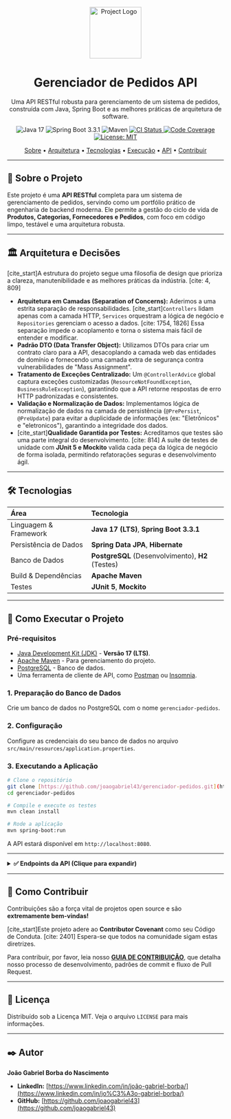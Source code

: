 <p align="center">
  <a href="#" target="_blank">
  <img src=".github/assets/logo.jpg" alt="Project Logo" width="120">
  </a>
</p>

<h1 align="center">Gerenciador de Pedidos API</h1>

<p align="center">
  Uma API RESTful robusta para gerenciamento de um sistema de pedidos, construída com Java, Spring Boot e as melhores práticas de arquitetura de software.
</p>

<p align="center">
  <img src="https://img.shields.io/badge/Java-17-blue.svg" alt="Java 17">
  <img src="https://img.shields.io/badge/Spring%20Boot-3.3.1-brightgreen.svg" alt="Spring Boot 3.3.1">
  <img src="https://img.shields.io/badge/Maven-3.9.6-red.svg" alt="Maven">
  <a href="https://github.com/joaogabriel43/gerenciador-pedidos/actions/workflows/ci.yml">
    <img src="https://github.com/joaogabriel43/gerenciador-pedidos/actions/workflows/ci.yml/badge.svg" alt="CI Status">
  </a>
  <a href="https://codecov.io/gh/joaogabriel43/gerenciador-pedidos">
    <img src="https://codecov.io/gh/joaogabriel43/gerenciador-pedidos/branch/main/graph/badge.svg" alt="Code Coverage">
  </a>
  <a href="LICENSE.md">
    <img src="https://img.shields.io/badge/License-MIT-yellow.svg" alt="License: MIT">
  </a>
</p>

<p align="center">
  <a href="#-sobre-o-projeto">Sobre</a> •
  <a href="#-arquitetura-e-decisões">Arquitetura</a> •
  <a href="#-tecnologias">Tecnologias</a> •
  <a href="#-como-executar">Execução</a> •
  <a href="#-endpoints-da-api">API</a> •
  <a href="#-como-contribuir">Contribuir</a>
</p>

---

## 📖 Sobre o Projeto

Este projeto é uma **API RESTful** completa para um sistema de gerenciamento de pedidos, servindo como um portfólio prático de engenharia de backend moderna. Ele permite a gestão do ciclo de vida de **Produtos, Categorias, Fornecedores e Pedidos**, com foco em código limpo, testável e uma arquitetura robusta.

---

## 🏛️ Arquitetura e Decisões

[cite_start]A estrutura do projeto segue uma filosofia de design que prioriza a clareza, manutenibilidade e as melhores práticas da indústria. [cite: 4, 809]

- **Arquitetura em Camadas (Separation of Concerns):** Aderimos a uma estrita separação de responsabilidades. [cite_start]`Controllers` lidam apenas com a camada HTTP, `Services` orquestram a lógica de negócio e `Repositories` gerenciam o acesso a dados. [cite: 1754, 1826] Essa separação impede o acoplamento e torna o sistema mais fácil de entender e modificar.
- **Padrão DTO (Data Transfer Object):** Utilizamos DTOs para criar um contrato claro para a API, desacoplando a camada web das entidades de domínio e fornecendo uma camada extra de segurança contra vulnerabilidades de "Mass Assignment".
- **Tratamento de Exceções Centralizado:** Um `@ControllerAdvice` global captura exceções customizadas (`ResourceNotFoundException`, `BusinessRuleException`), garantindo que a API retorne respostas de erro HTTP padronizadas e consistentes.
- **Validação e Normalização de Dados:** Implementamos lógica de normalização de dados na camada de persistência (`@PrePersist`, `@PreUpdate`) para evitar a duplicidade de informações (ex: "Eletrônicos" e "eletronicos"), garantindo a integridade dos dados.
- [cite_start]**Qualidade Garantida por Testes:** Acreditamos que testes são uma parte integral do desenvolvimento. [cite: 814] A suíte de testes de unidade com **JUnit 5 e Mockito** valida cada peça da lógica de negócio de forma isolada, permitindo refatorações seguras e desenvolvimento ágil.

---

## 🛠️ Tecnologias

| Área | Tecnologia |
| :--- | :--- |
| Linguagem & Framework | **Java 17 (LTS)**, **Spring Boot 3.3.1** |
| Persistência de Dados | **Spring Data JPA**, **Hibernate** |
| Banco de Dados | **PostgreSQL** (Desenvolvimento), **H2** (Testes) |
| Build & Dependências | **Apache Maven** |
| Testes | **JUnit 5**, **Mockito** |

---

## 🚀 Como Executar o Projeto

### Pré-requisitos

- [Java Development Kit (JDK)](https://adoptium.net/) - **Versão 17 (LTS)**.
- [Apache Maven](https://maven.apache.org/download.cgi) - Para gerenciamento do projeto.
- [PostgreSQL](https://www.postgresql.org/download/) - Banco de dados.
- Uma ferramenta de cliente de API, como [Postman](https://www.postman.com/) ou [Insomnia](https://insomnia.rest/).

### 1. Preparação do Banco de Dados
Crie um banco de dados no PostgreSQL com o nome `gerenciador-pedidos`.

### 2. Configuração
Configure as credenciais do seu banco de dados no arquivo `src/main/resources/application.properties`.

### 3. Executando a Aplicação
```bash
# Clone o repositório
git clone [https://github.com/joaogabriel43/gerenciador-pedidos.git](https://github.com/joaogabriel43/gerenciador-pedidos.git)
cd gerenciador-pedidos

# Compile e execute os testes
mvn clean install

# Rode a aplicação
mvn spring-boot:run
```
A API estará disponível em `http://localhost:8080`.

---

<details>
<summary><strong>✅ Endpoints da API (Clique para expandir)</strong></summary>

### Produtos

| Método | URL                 | Descrição                               |
| :----- | :------------------ | :---------------------------------------- |
| `GET`    | `/api/produtos`     | Lista todos os produtos.                  |
| `GET`    | `/api/produtos/{id}`| Busca um produto por ID.                  |
| `POST`   | `/api/produtos`     | Cria um novo produto.                     |
| `PUT`    | `/api/produtos/{id}`| Atualiza um produto existente.            |
| `DELETE` | `/api/produtos/{id}`| Deleta um produto.                        |

_Corpo para `POST` / `PUT`: `{ "nome": "Mouse Gamer", "preco": 250.0, "categoriaId": 1, "fornecedorId": 1 }`_

### Categorias

| Método | URL                  | Descrição                               |
| :----- | :------------------- | :---------------------------------------- |
| `GET`    | `/api/categorias`      | Lista todas as categorias.              |
| `GET`    | `/api/categorias/{id}` | Busca uma categoria por ID.               |
| `POST`   | `/api/categorias`      | Cria uma nova categoria.                  |
| `PUT`    | `/api/categorias/{id}` | Atualiza uma categoria.                   |
| `DELETE` | `/api/categorias/{id}` | Deleta uma categoria (se não estiver em uso). |

_Corpo para `POST` / `PUT`: `{ "nome": "Periféricos" }`_

*(As seções para Fornecedores e Pedidos seguem o mesmo padrão)*

</details>

---

## 🌱 Como Contribuir

Contribuições são a força vital de projetos open source e são **extremamente bem-vindas!**

[cite_start]Este projeto adere ao **Contributor Covenant** como seu Código de Conduta. [cite: 2401] Espera-se que todos na comunidade sigam estas diretrizes.

Para contribuir, por favor, leia nosso **[GUIA DE CONTRIBUIÇÃO](CONTRIBUTING.md)**, que detalha nosso processo de desenvolvimento, padrões de commit e fluxo de Pull Request.

---

## 📄 Licença

Distribuído sob a Licença MIT. Veja o arquivo `LICENSE` para mais informações.

---

## ✒️ Autor

**João Gabriel Borba do Nascimento**

- **LinkedIn:** [https://www.linkedin.com/in/joão-gabriel-borba/](https://www.linkedin.com/in/jo%C3%A3o-gabriel-borba/)
- **GitHub:** [https://github.com/joaogabriel43](https://github.com/joaogabriel43)
